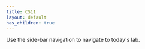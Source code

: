 ```yaml
---
title: CS11
layout: default
has_children: true
---
```


Use the side-bar navigation to navigate to today's lab.